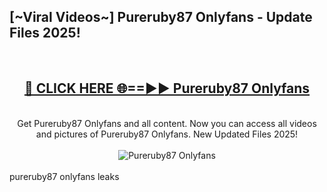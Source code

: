 <h2>[~Viral Videos~] Pureruby87 Onlyfans - Update Files 2025!</h2>
<br>
<div align="center">
<h2><a href="https://betterlinks.top/A2PfLJ" rel="nofollow">🔴 CLICK HERE 🌐==►► Pureruby87 Onlyfans</a></h2>
<br>
Get Pureruby87 Onlyfans and all content. Now you can access all videos and pictures of Pureruby87 Onlyfans. New Updated Files 2025!
<br>
<br>
<a href="https://betterlinks.top/A2PfLJ" rel="nofollow" data-target="animated-image.originalLink"><img src="https://i.ibb.co.com/WyWwxjT/player-gif2.gif" alt="Pureruby87 Onlyfans" style="max-width: 100%; display: inline-block;" data-target="animated-image.originalImage"></a>
</div>
<br>
pureruby87 onlyfans leaks